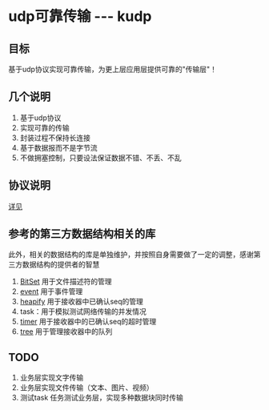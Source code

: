 # udp可靠传输 --- kudp

## **目标**
基于udp协议实现可靠传输，为更上层应用层提供可靠的"传输层"！

## **几个说明**

1. 基于udp协议
2. 实现可靠的传输
3. 封装过程不保持长连接
4. 基于数据报而不是字节流
5. 不做拥塞控制，只要设法保证数据不错、不丢、不乱

## **协议说明**
 [详见](./doc/kudp.md)

## **参考的第三方数据结构相关的库**

此外，相关的数据结构的库是单独维护，并按照自身需要做了一定的调整，感谢第三方数据结构的提供者的智慧

1. [BitSet](https://github.com/mattkrick/fast-bitset)  用于文件描述符的管理
2. [event](https://github.com/dannnney/weapp-event)    用于事件管理
3. [heapify](https://github.com/luciopaiva/heapify)    用于接收器中已确认seq的管理
4. task：用于模拟测试网络传输的并发情况
5. [timer](https://github.com/husa/timer.js)           用于接收器中的已确认seq的超时管理
6. [tree](https://github.com/vadimg/js_bintrees)       用于管理接收器中的队列

## TODO
1. 业务层实现文字传输
2. 业务层实现文件传输（文本、图片、视频）
3. 测试task 任务测试业务层，实现多种数据块同时传输
